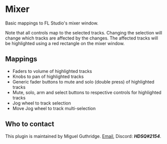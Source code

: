 
# Mixer

Basic mappings to FL Studio's mixer window.

Note that all controls map to the selected tracks. Changing the selection will
change which tracks are affected by the changes. The affected tracks will be
highlighted using a red rectangle on the mixer window.

## Mappings
* Faders to volume of highlighted tracks
* Knobs to pan of highlighted tracks
* Generic fader buttons to mute and solo (double press) of highlighted tracks
* Mute, solo, arm and select buttons to respective controls for highlighted
  tracks
* Jog wheel to track selection
* Move Jog wheel to track multi-selection

## Who to contact
This plugin is maintained by Miguel Guthridge. [Email](mailto:hdsq@outlook.com),
Discord: ***HDSQ#2154***.
